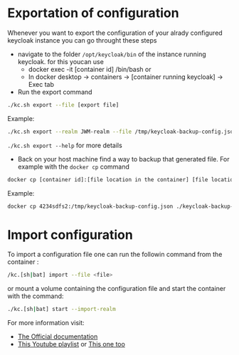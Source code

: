 
# Exportation of configuration

Whenever you want to export the configuration of your alrady configured keycloak instance you can go throught these steps

- navigate to the folder `/opt/keycloak/bin` of the instance running keycloak. for this youcan use 
	- docker exec -it [container id] /bin/bash or
	- In docker desktop -> containers -> [container running keycloak] -> Exec tab
- Run the export command
```sh
./kc.sh export --file [export file]
```
Example:
```sh
./kc.sh export --realm JWM-realm --file /tmp/keycloak-backup-config.json
```
`./kc.sh export --help` for more details

- Back on your host machine find a way to backup that generated file. For example with the `docker cp` command
```sh
docker cp [container id]:[file location in the container] [file location in the host machine]
```
Example:
```sh
docker cp 4234sdfs2:/tmp/keycloak-backup-config.json ./keycloak-backup-config.json
```


# Import configuration

To import a configuration file one can run the followin command from the container :
```sh
/kc.[sh|bat] import --file <file>
```

or mount a volume containing the configuration file and start the container with the command:

```sh
./kc.[sh|bat] start --import-realm
```

For more information visit:
- [The Official documentation](https://www.keycloak.org/server/importExport)
- [This Youtube playlist](https://www.youtube.com/watch?v=1u8GlfKyB_Q&t=366s) or [This one too](https://www.youtube.com/watch?v=G6h3eVNZFg8&list=PLQZfys2xO5kgpa9-qpJly78d-t7_Fnjec&index=4)
